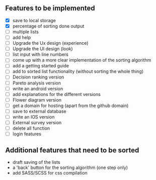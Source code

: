 ## Features to be implemented

-[x] save to local storage
-[x] percentage of sorting done output
-[ ] multiple lists
-[ ] add help
-[ ] Upgrade the Ux design (experience)
-[ ] Upgrade the UI design (look)
-[ ] list input with line numbers
-[ ] come up with a more clear implementation of the sorting algorithm
-[ ] add a getting started guide
-[ ] add to sorted list functionality (without sorting the whole thing)
-[ ] Decision ranking version
-[ ] Pareto analysis version
-[ ] write an android version
-[ ] add explanations for the different versions
-[ ] Flower diagram version
-[ ] get a domain for hosting (apart from the github domain)
-[ ] save to external database
-[ ] write an IOS version
-[ ] External survey version
-[ ] delete all function
-[ ] login features

## Additional features that need to be sorted 

* draft saving of the lists
* a 'back' button for the sorting algorithm (one step only)
* add SASS/SCSS for css compilation